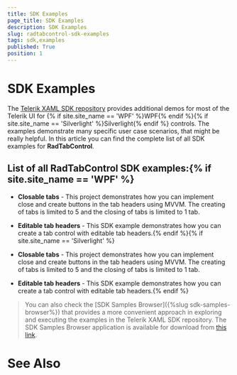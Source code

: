 ```yaml
---
title: SDK Examples
page_title: SDK Examples
description: SDK Examples
slug: radtabcontrol-sdk-examples
tags: sdk,examples
published: True
position: 1
---
```


# SDK Examples



The [Telerik XAML SDK repository](https://github.com/telerik/xaml-sdk/tree/master/) provides additional demos for most of the Telerik UI for {% if site.site_name == 'WPF' %}WPF{% endif %}{% if site.site_name == 'Silverlight' %}Silverlight{% endif %} controls. The examples demonstrate many specific user case scenarios, that might be really helpful. In this article you can find the complete list of all SDK examples for __RadTabControl__.

## List of all RadTabControl SDK examples:{% if site.site_name == 'WPF' %}

* __Closable tabs__ - This project demonstrates how you can implement close and create buttons in the tab headers using MVVM. The creating of tabs is limited to 5 and the closing of tabs is limited to 1 tab.

* __Editable tab headers__ - This SDK example demonstrates how you can create a tab control with editable tab headers.{% endif %}{% if site.site_name == 'Silverlight' %}

* __Closable tabs__ - This project demonstrates how you can implement close and create buttons in the tab headers using MVVM. The creating of tabs is limited to 5 and the closing of tabs is limited to 1 tab.

* __Editable tab headers__ - This SDK example demonstrates how you can create a tab control with editable tab headers.{% endif %}

>You can also check the [SDK Samples Browser]({%slug sdk-samples-browser%}) that provides a more convenient approach in exploring and executing the examples in the Telerik XAML SDK repository. The SDK Samples Browser application is available for download from [this link](http://demos.telerik.com/xaml-sdkbrowser/).

# See Also
